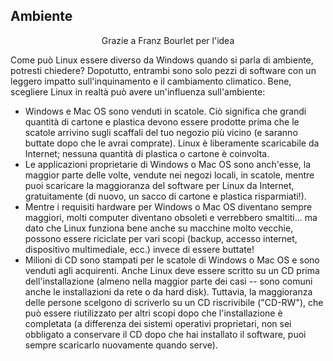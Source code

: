 <?php require("../../entete.php");?> <?php require("../../base.php");?> <?php require("../../fonctions.php");?>

<div id="corps">

<h2>Ambiente</h2>

<p align="center">Grazie a Franz Bourlet per l'idea

Come può Linux essere diverso da Windows quando si parla di ambiente,
potresti chiedere? Dopotutto, entrambi sono solo pezzi di software con un leggero impatto sull'inquinamento e il cambiamento climatico. Bene, scegliere Linux in realtà può avere un'influenza sull'ambiente:

<ul>

<li>Windows e Mac OS sono venduti in scatole. Ciò significa che grandi quantità di cartone e plastica devono essere prodotte prima che le scatole arrivino sugli scaffali del tuo negozio più vicino (e saranno buttate dopo che le avrai comprate). Linux è liberamente scaricabile da Internet; nessuna quantità di plastica o cartone è coinvolta.</li>

<li>Le applicazioni proprietarie di Windows o Mac OS sono anch'esse, la maggior parte delle volte, vendute nei negozi locali, in scatole, mentre puoi scaricare la maggioranza del software per Linux da Internet, gratuitamente (di nuovo, un sacco di cartone e plastica risparmiati!).</li>

<li>Mentre i requisiti hardware per Windows o Mac OS diventano sempre maggiori, molti computer diventano obsoleti e verrebbero smaltiti... ma dato che Linux funziona bene anche su macchine molto vecchie, possono essere riciclate per vari scopi (backup, accesso internet, dispositivo multimediale, ecc.) invece di essere buttate!</li>

<li>Milioni di CD sono stampati per le scatole di Windows o Mac OS e sono venduti agli acquirenti. Anche Linux deve essere scritto su un CD prima dell'installazione (almeno nella maggior parte dei casi -- sono comuni anche le installazioni da rete o da hard disk). Tuttavia, la maggioranza delle persone scelgono di scriverlo su un CD riscrivibile ("CD-RW"), che può essere riutilizzato per altri scopi dopo che l'installazione è completata (a differenza dei sistemi operativi proprietari, non sei obbligato a conservare il CD dopo che hai installato il software, puoi sempre scaricarlo nuovamente quando serve). </li>

</ul>

</div>


